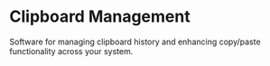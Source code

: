# Clipboard Management

Software for managing clipboard history and enhancing copy/paste functionality across your system.
